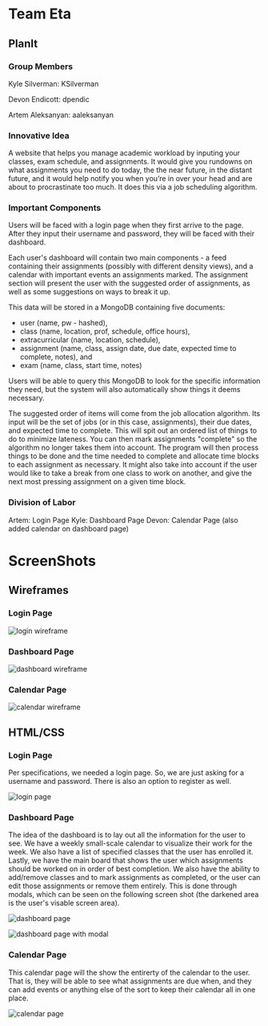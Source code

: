 # Team Eta #

## PlanIt ##

### Group Members ###
Kyle Silverman: KSilverman

Devon Endicott: dpendic

Artem Aleksanyan: aaleksanyan

### Innovative Idea ###
A website that helps you manage academic workload by inputing your classes, exam schedule, and assignments. It would give you rundowns on what assignments you need to do today, the the near future, in the distant future, and it would help notify you when you’re in over your head and are about to procrastinate too much. It does this via a job scheduling algorithm.

### Important Components ###
Users will be faced with a login page when they first arrive to the page. After they input their username and password, they will be faced with their dashboard.

Each user's dashboard will contain two main components - a feed containing their assignments (possibly with different density views), and a calendar with important events an assignments marked. The assignment section will present the user with the suggested order of assignments, as well as some suggestions on ways to break it up.

This data will be stored in a MongoDB containing five documents:

- user (name, pw - hashed), 
- class (name, location, prof, schedule, office hours), 
- extracurricular (name, location, schedule), 
- assignment (name, class, assign date, due date, expected time to complete, notes), and 
- exam (name, class, start time, notes)

Users will be able to query this MongoDB to look for the specific information they need, but the system will also automatically show things it deems necessary.

The suggested order of items will come from the job allocation algorithm. Its input will be the set of jobs (or in this case, assignments), their due dates, and expected time to complete. This will spit out an ordered list of things to do to minimize lateness. You can then mark assignments "complete" so the algorithm no longer takes them into account. The program will then process things to be done and the time needed to complete and allocate time blocks to each assignment as necessary. It might also take into account if the user would like to take a break from one class to work on another, and give the next most pressing assignment on a given time block.


### Division of Labor ###
Artem: Login Page
Kyle: Dashboard Page
Devon: Calendar Page (also added calendar on dashboard page)

# ScreenShots #


## Wireframes ##

### Login Page ###

![login wireframe](../static/img/login_wireframe.png)

### Dashboard Page ### 

![dashboard wireframe](../static/img/dashboard_wireframe.png)

### Calendar Page ###

![calendar wireframe](../static/img/calendar_wireframe.png)

## HTML/CSS ##

### Login Page ###
Per specifications, we needed a login page. So, we are just asking for a username and password. There is also an option to register as well.

![login page](../static/img/login_ss.png)

### Dashboard Page ### 
The idea of the dashboard is to lay out all the information for the user to see. We have a weekly small-scale calendar to visualize their work for the week. We also have a list of specified classes that the user has enrolled it. Lastly, we have the main board that shows the user which assignments should be worked on in order of best completion. We also have the ability to add/remove classes and to mark assignments as completed, or the user can edit those assignments or remove them entirely. This is done through modals, which can be seen on the following screen shot (the darkened area is the user's visable screen area).

![dashboard page](../static/img/dashboard_ss.png)

![dashboard page with modal](../static/img/dashboard_ss2.png)

### Calendar Page ###
This calendar page will the show the entirerty of the calendar to the user. That is, they will be able to see what assignments are due when, and they can add events or anything else of the sort to keep their calendar all in one place.

![calendar page](../static/img/calendar_ss.png)

